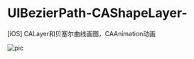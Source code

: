 # UIBezierPath-CAShapeLayer-
[iOS] CALayer和贝塞尔曲线画图，CAAnimation动画

![pic](http://i13.tietuku.com/5367ba9e6819b354.png)
